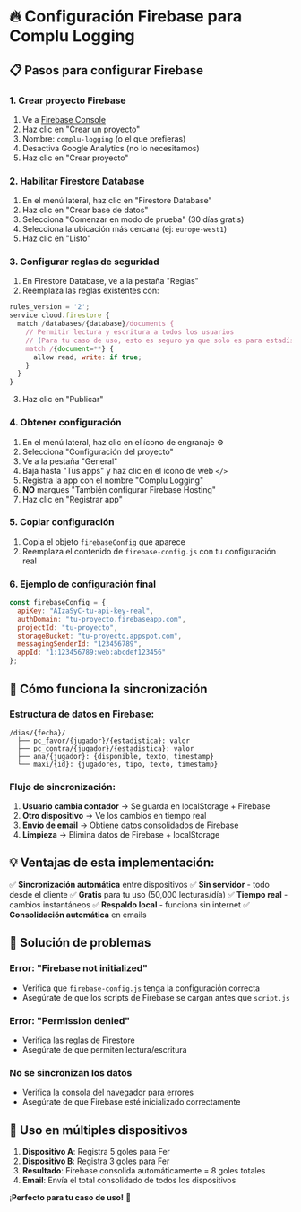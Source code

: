 # 🔥 Configuración Firebase para Complu Logging

## 📋 Pasos para configurar Firebase

### 1. Crear proyecto Firebase
1. Ve a [Firebase Console](https://console.firebase.google.com/)
2. Haz clic en "Crear un proyecto"
3. Nombre: `complu-logging` (o el que prefieras)
4. Desactiva Google Analytics (no lo necesitamos)
5. Haz clic en "Crear proyecto"

### 2. Habilitar Firestore Database
1. En el menú lateral, haz clic en "Firestore Database"
2. Haz clic en "Crear base de datos"
3. Selecciona "Comenzar en modo de prueba" (30 días gratis)
4. Selecciona la ubicación más cercana (ej: `europe-west1`)
5. Haz clic en "Listo"

### 3. Configurar reglas de seguridad
1. En Firestore Database, ve a la pestaña "Reglas"
2. Reemplaza las reglas existentes con:

```javascript
rules_version = '2';
service cloud.firestore {
  match /databases/{database}/documents {
    // Permitir lectura y escritura a todos los usuarios
    // (Para tu caso de uso, esto es seguro ya que solo es para estadísticas deportivas)
    match /{document=**} {
      allow read, write: if true;
    }
  }
}
```

3. Haz clic en "Publicar"

### 4. Obtener configuración
1. En el menú lateral, haz clic en el ícono de engranaje ⚙️
2. Selecciona "Configuración del proyecto"
3. Ve a la pestaña "General"
4. Baja hasta "Tus apps" y haz clic en el ícono de web `</>`
5. Registra la app con el nombre "Complu Logging"
6. **NO** marques "También configurar Firebase Hosting"
7. Haz clic en "Registrar app"

### 5. Copiar configuración
1. Copia el objeto `firebaseConfig` que aparece
2. Reemplaza el contenido de `firebase-config.js` con tu configuración real

### 6. Ejemplo de configuración final
```javascript
const firebaseConfig = {
  apiKey: "AIzaSyC-tu-api-key-real",
  authDomain: "tu-proyecto.firebaseapp.com",
  projectId: "tu-proyecto",
  storageBucket: "tu-proyecto.appspot.com",
  messagingSenderId: "123456789",
  appId: "1:123456789:web:abcdef123456"
};
```

## 🚀 Cómo funciona la sincronización

### Estructura de datos en Firebase:
```
/dias/{fecha}/
  ├── pc_favor/{jugador}/{estadistica}: valor
  ├── pc_contra/{jugador}/{estadistica}: valor
  ├── ana/{jugador}: {disponible, texto, timestamp}
  └── maxi/{id}: {jugadores, tipo, texto, timestamp}
```

### Flujo de sincronización:
1. **Usuario cambia contador** → Se guarda en localStorage + Firebase
2. **Otro dispositivo** → Ve los cambios en tiempo real
3. **Envío de email** → Obtiene datos consolidados de Firebase
4. **Limpieza** → Elimina datos de Firebase + localStorage

## 💡 Ventajas de esta implementación:

✅ **Sincronización automática** entre dispositivos
✅ **Sin servidor** - todo desde el cliente
✅ **Gratis** para tu uso (50,000 lecturas/día)
✅ **Tiempo real** - cambios instantáneos
✅ **Respaldo local** - funciona sin internet
✅ **Consolidación automática** en emails

## 🔧 Solución de problemas

### Error: "Firebase not initialized"
- Verifica que `firebase-config.js` tenga la configuración correcta
- Asegúrate de que los scripts de Firebase se cargan antes que `script.js`

### Error: "Permission denied"
- Verifica las reglas de Firestore
- Asegúrate de que permiten lectura/escritura

### No se sincronizan los datos
- Verifica la consola del navegador para errores
- Asegúrate de que Firebase esté inicializado correctamente

## 📱 Uso en múltiples dispositivos

1. **Dispositivo A**: Registra 5 goles para Fer
2. **Dispositivo B**: Registra 3 goles para Fer
3. **Resultado**: Firebase consolida automáticamente = 8 goles totales
4. **Email**: Envía el total consolidado de todos los dispositivos

¡**Perfecto para tu caso de uso!** 🎯 